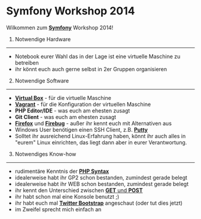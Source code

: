 Symfony Workshop 2014
=========================
Wilkommen zum [**Symfony**][1] Workshop 2014!

1) Notwendige Hardware
----------------------
* Notebook eurer Wahl das in der Lage ist eine virtuelle Maschine zu betreiben
* ihr könnt euch auch gerne selbst in 2er Gruppen organisieren


2) Notwendige Software
----------------------
* [**Virtual Box**][2] - für die virtuelle Maschine
* [**Vagrant**][3] - für die Konfiguration der virtuellen Maschine
* **PHP Editor/IDE** - was euch am ehesten zusagt
* **Git Client** - was euch am ehesten zusagt
* [**Firefox**][4] und [**Firebug**][5] - außer ihr kennt euch mit Alternativen aus
* Windows User benötigen einen SSH Client, z.B. [**Putty**][9]
* Solltet ihr ausreichend Linux-Erfahrung haben, könnt ihr auch alles in "eurem" Linux einrichten,
  das liegt dann aber in eurer Verantwortung.


3) Notwendiges Know-how
-----------------------
* rudimentäre Kenntnis der [**PHP Syntax**][6]
* idealerweise habt ihr GP2 schon bestanden, zumindest gerade belegt
* idealerweise habt ihr WEB schon bestanden, zumindest gerade belegt
* ihr kennt den Unterschied zwischen [**GET** und **POST**][7]
* ihr habt schon mal eine Konsole benutzt ;)
* ihr habt euch mal [**Twitter Bootstrap**][8] angeschaut (oder tut dies jetzt)
* im Zweifel sprecht mich einfach an



[1]: http://www.symfony.com
[2]: https://www.virtualbox.org/
[3]: http://www.vagrantup.com/
[4]: http://www.mozilla.org/de/firefox/new/
[5]: https://getfirebug.com/
[6]: http://www.php.net/manual/de/langref.php
[7]: http://www.w3schools.com/tags/ref_httpmethods.asp
[8]: http://twitter.github.io/bootstrap/
[9]: http://www.chiark.greenend.org.uk/~sgtatham/putty/download.html
